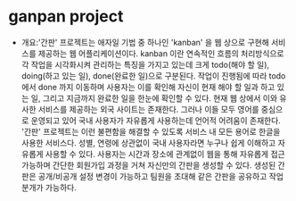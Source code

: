 # ganpan project
 * 개요:'간판' 프로젝트는 애자일 기법 중 하나인 'kanban' 을 웹 상으로 구현해 서비스를 제공하는 웹 어플리케이션이다. kanban 이란 연속적인 흐름의 처리방식으로 각 작업을 시각화시켜 관리하는 특징을 가지고 있는데 크게 todo(해야 할 일), doing(하고 있는 일), done(완료한 일)으로 구분된다. 작업이 진행됨에 따라 todo 에서 done 까지 이동하며 사용자는 이를 확인해 자신이 현재 해야 할 일과 하고 있는 일, 그리고 지금까지 완료한 일을 한눈에 확인할 수 있다.  현재 웹 상에서 이와 유사한 서비스를 제공하는 외국 사이트는 존재한다. 그러나 이들 모두 영어를 중심으로 운영되고 있어 국내 사용자가 자유롭게 사용하는데 언어적 어려움이 존재한다. '간판' 프로젝트는 이런 불편함을 해결할 수 있도록 서비스 내 모든 용어로 한글을 사용한 서비스다. 성별, 연령에 상관없이 국내 사용자라면 누구나 쉽게 이해하고 자유롭게 사용할 수 있다.  사용자는 시간과 장소에 관계없이 웹을 통해 자유롭게 접근 가능하며 간단한 회원가입 과정을 거쳐 자신만의 간판을 생성할 수 있다. 생성된 간판은 공개/비공개 설정 변경이 가능하고 팀원을 초대해 같은 간판을 공유하고 작업 분개가 가능하다.
